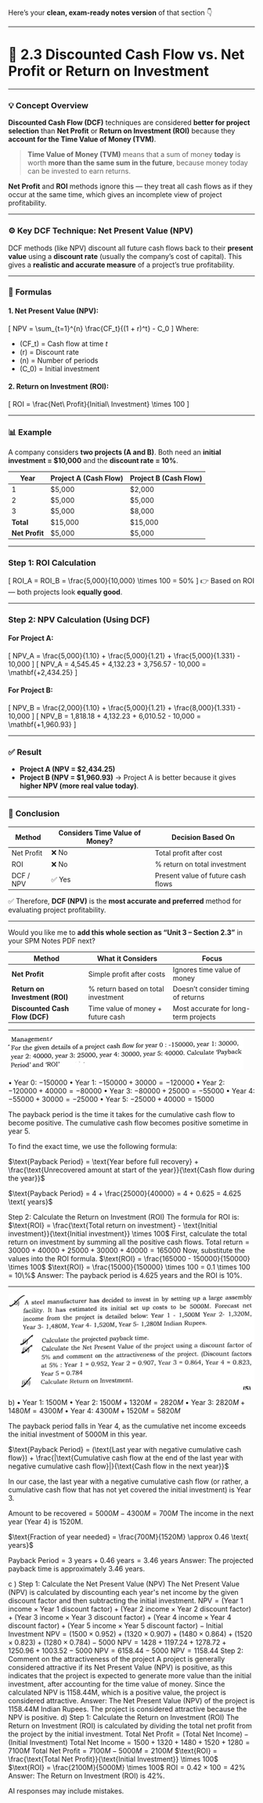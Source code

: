 Here’s your **clean, exam-ready notes version** of that section 👇

---

# 📘 **2.3 Discounted Cash Flow vs. Net Profit or Return on Investment**

---

### 💡 **Concept Overview**

**Discounted Cash Flow (DCF)** techniques are considered **better for project selection** than **Net Profit** or **Return on Investment (ROI)** because they **account for the Time Value of Money (TVM)**.

> **Time Value of Money (TVM)** means that a sum of money **today** is worth **more than the same sum in the future**, because money today can be invested to earn returns.

**Net Profit** and **ROI** methods ignore this — they treat all cash flows as if they occur at the same time, which gives an incomplete view of project profitability.

---

### ⚙️ **Key DCF Technique: Net Present Value (NPV)**

DCF methods (like NPV) discount all future cash flows back to their **present value** using a **discount rate** (usually the company’s cost of capital).
This gives a **realistic and accurate measure** of a project’s true profitability.

---

### 🧮 **Formulas**

#### **1. Net Present Value (NPV):**

[
NPV = \sum_{t=1}^{n} \frac{CF_t}{(1 + r)^t} - C_0
]
Where:

* (CF_t) = Cash flow at time *t*
* (r) = Discount rate
* (n) = Number of periods
* (C_0) = Initial investment

#### **2. Return on Investment (ROI):**

[
ROI = \frac{Net\ Profit}{Initial\ Investment} \times 100
]

---

### 📊 **Example**

A company considers **two projects (A and B)**.
Both need an **initial investment = $10,000** and the **discount rate = 10%**.

| **Year**       | **Project A (Cash Flow)** | **Project B (Cash Flow)** |
| -------------- | ------------------------- | ------------------------- |
| 1              | $5,000                    | $2,000                    |
| 2              | $5,000                    | $5,000                    |
| 3              | $5,000                    | $8,000                    |
| **Total**      | $15,000                   | $15,000                   |
| **Net Profit** | $5,000                    | $5,000                    |

---

### **Step 1: ROI Calculation**

[
ROI_A = ROI_B = \frac{5,000}{10,000} \times 100 = 50%
]
👉 Based on ROI — both projects look **equally good**.

---

### **Step 2: NPV Calculation (Using DCF)**

#### For Project A:

[
NPV_A = \frac{5,000}{1.10} + \frac{5,000}{1.21} + \frac{5,000}{1.331} - 10,000
]
[
NPV_A = 4,545.45 + 4,132.23 + 3,756.57 - 10,000 = \mathbf{+2,434.25}
]

#### For Project B:

[
NPV_B = \frac{2,000}{1.10} + \frac{5,000}{1.21} + \frac{8,000}{1.331} - 10,000
]
[
NPV_B = 1,818.18 + 4,132.23 + 6,010.52 - 10,000 = \mathbf{+1,960.93}
]

---

### ✅ **Result**

* **Project A (NPV = $2,434.25)**
* **Project B (NPV = $1,960.93)**
  → Project A is better because it gives **higher NPV (more real value today)**.

---

### 🧠 **Conclusion**

| **Method** | **Considers Time Value of Money?** | **Decision Based On**              |
| ---------- | ---------------------------------- | ---------------------------------- |
| Net Profit | ❌ No                               | Total profit after cost            |
| ROI        | ❌ No                               | % return on total investment       |
| DCF / NPV  | ✅ Yes                              | Present value of future cash flows |

✅ Therefore, **DCF (NPV)** is the **most accurate and preferred** method for evaluating project profitability.

---

Would you like me to **add this whole section as “Unit 3 – Section 2.3”** in your SPM Notes PDF next?



| **Method**                     | **What it Considers**              | **Focus**                            |
| ------------------------------ | ---------------------------------- | ------------------------------------ |
| **Net Profit**                 | Simple profit after costs          | Ignores time value of money          |
| **Return on Investment (ROI)** | % return based on total investment | Doesn’t consider timing of returns   |
| **Discounted Cash Flow (DCF)** | Time value of money + future cash  | Most accurate for long-term projects |


---
![alt text](image.png)


• Year 0: $-150000$ 
• Year 1: $-150000 + 30000 = -120000$ 
• Year 2: $-120000 + 40000 = -80000$ 
• Year 3: $-80000 + 25000 = -55000$ 
• Year 4: $-55000 + 30000 = -25000$ 
• Year 5: $-25000 + 40000 = 15000$ 

The payback period is the time it takes for the cumulative cash flow to become positive. The cumulative cash flow becomes positive sometime in year 5.  

To find the exact time, we use the following formula: 

$\text{Payback Period} = \text{Year before full recovery} + \frac{\text{Unrecovered amount at start of the year}}{\text{Cash flow during the year}}$ 


$\text{Payback Period} = 4 + \frac{25000}{40000} = 4 + 0.625 = 4.625 \text{ years}$ 


Step 2: Calculate the Return on Investment (ROI) 
The formula for ROI is: 
$\text{ROI} = \frac{\text{Total return on investment} - \text{Initial investment}}{\text{Initial investment}} \times 100$ 
First, calculate the total return on investment by summing all the positive cash flows. 
$\text{Total return} = 30000 + 40000 + 25000 + 30000 + 40000 = 165000$ 
Now, substitute the values into the ROI formula. 
$\text{ROI} = \frac{165000 - 150000}{150000} \times 100$ 
$\text{ROI} = \frac{15000}{150000} \times 100 = 0.1 \times 100 = 10\%$ 
Answer: 
The payback period is 4.625 years and the ROI is 10%. 


----

![alt text](image-2.png)

b) 
• Year 1: 1500M 
• Year 2: $1500M + 1320M = 2820M$ 
• Year 3: $2820M + 1480M = 4300M$ 
• Year 4: $4300M + 1520M = 5820M$ 

The payback period falls in Year 4, as the cumulative net income exceeds the initial investment of 5000M in this year. 

$\text{Payback Period} = (\text{Last year with negative cumulative cash flow}) + \frac{|\text{Cumulative cash flow at the end of the last year with negative cumulative cash flow}|}{\text{Cash flow in the next year}}$ 

In our case, the last year with a negative cumulative cash flow (or rather, a cumulative cash flow that has not yet covered the initial investment) is Year 3. 

$\text{Amount to be recovered} = 5000M - 4300M = 700M$ 
The income in the next year (Year 4) is 1520M. 

$\text{Fraction of year needed} = \frac{700M}{1520M} \approx 0.46 \text{ years}$ 

$\text{Payback Period} = 3 \text{ years} + 0.46 \text{ years} = 3.46 \text{ years}$ 
Answer: 
The projected payback time is approximately 3.46 years. 

c ) Step 1: Calculate the Net Present Value (NPV) 
The Net Present Value (NPV) is calculated by discounting each year's net income by the given discount factor and then subtracting the initial investment. 
$\text{NPV} = (\text{Year 1 income} \times \text{Year 1 discount factor}) + (\text{Year 2 income} \times \text{Year 2 discount factor}) + (\text{Year 3 income} \times \text{Year 3 discount factor}) + (\text{Year 4 income} \times \text{Year 4 discount factor}) + (\text{Year 5 income} \times \text{Year 5 discount factor}) - \text{Initial Investment}$ 
$\text{NPV} = (1500 \times 0.952) + (1320 \times 0.907) + (1480 \times 0.864) + (1520 \times 0.823) + (1280 \times 0.784) - 5000$ 
$\text{NPV} = 1428 + 1197.24 + 1278.72 + 1250.96 + 1003.52 - 5000$ 
$\text{NPV} = 6158.44 - 5000$ 
$\text{NPV} = 1158.44$ 
Step 2: Comment on the attractiveness of the project 
A project is generally considered attractive if its Net Present Value (NPV) is positive, as this indicates that the project is expected to generate more value than the initial investment, after accounting for the time value of money. Since the calculated NPV is 1158.44M, which is a positive value, the project is considered attractive. 
Answer: 
The Net Present Value (NPV) of the project is 1158.44M Indian Rupees. The project is considered attractive because the NPV is positive. 
d) 
Step 1: Calculate the Return on Investment (ROI) 
The Return on Investment (ROI) is calculated by dividing the total net profit from the project by the initial investment. 
$\text{Total Net Profit} = (\text{Total Net Income}) - (\text{Initial Investment})$ 
$\text{Total Net Income} = 1500 + 1320 + 1480 + 1520 + 1280 = 7100M$ 
$\text{Total Net Profit} = 7100M - 5000M = 2100M$ 
$\text{ROI} = \frac{\text{Total Net Profit}}{\text{Initial Investment}} \times 100$ 
$\text{ROI} = \frac{2100M}{5000M} \times 100$ 
$\text{ROI} = 0.42 \times 100 = 42\%$ 
Answer: 
The Return on Investment (ROI) is 42%. 

AI responses may include mistakes.

